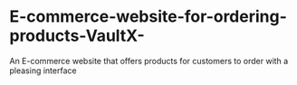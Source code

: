 # E-commerce-website-for-ordering-products-VaultX-
An E-commerce website that offers products for customers to order with a pleasing interface

